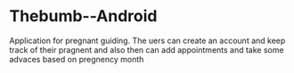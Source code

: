 # Thebumb--Android
Application for pregnant guiding.
The uers can create an account and keep track of their pragnent and also then can add appointments and take some advaces based on pregnency month
